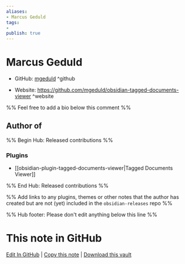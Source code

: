 ```yaml
---
aliases:
- Marcus Geduld
tags:
- 
publish: true
---
```


# Marcus Geduld

- GitHub: [mgeduld](https://github.com/mgeduld/) ^github
<!-- - Discord: `@` ^discord-->
- Website: <https://github.com/mgeduld/obsidian-tagged-documents-viewer> ^website
<!-- - [[Publish sites|Publish site]]: <https://> ^publish-->

%% Feel free to add a bio below this comment %%


## Author of

%% Begin Hub: Released contributions %%
### Plugins
- [[obsidian-plugin-tagged-documents-viewer|Tagged Documents Viewer]]

%% End Hub: Released contributions %%

%% Add links to any plugins, themes or other notes that the author has created but are not (yet) included in the `obsidian-releases` repo %%

<!--
### Unlisted plugins
-->

<!--
### Others
-->

<!--
## Sponsor this author
-->

<!-- - [[GitHub sponsors]]: [Sponsor @mgeduld on GitHub Sponsors](https://github.com/sponsors/mgeduld) ^github-sponsor-->
<!-- - [[Buy me a coffee]]: <https://> ^buy-me-a-coffee-->
<!-- - [[PayPal]]: <https://> ^paypal-->
<!-- - [[Patreon]]: <https://> ^patreon-->

<!--
## Follow this author
-->

<!-- - [[YouTube Channels|On YouTube]]: <https://> ^youtube-->
<!-- - Twitter: <https://> ^twitter-->
<!-- - ... -->

%% Hub footer: Please don't edit anything below this line %%

# This note in GitHub

<span class="git-footer">[Edit In GitHub](https://github.dev/obsidian-community/obsidian-hub/blob/main/01%20-%20Community/People/mgeduld.md "git-hub-edit-note") | [Copy this note](https://raw.githubusercontent.com/obsidian-community/obsidian-hub/main/01%20-%20Community/People/mgeduld.md "git-hub-copy-note") | [Download this vault](https://github.com/obsidian-community/obsidian-hub/archive/refs/heads/main.zip "git-hub-download-vault") </span>
